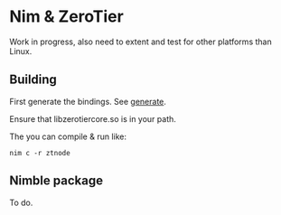 # Nim & ZeroTier

Work in progress, also need to extent and test for other platforms than Linux.

## Building

First generate the bindings. See [generate](../generate).

Ensure that libzerotiercore.so is in your path.

The you can compile & run like:

```
nim c -r ztnode
```

## Nimble package

To do.
